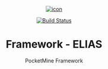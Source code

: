 <div align="center">

[![icon](https://media.githubusercontent.com/media/VectorNetworkProject/ELIAS/master/assets/icon.jpg)](https://vectornetworkproject.github.io/Framework/)  

[![Build Status](https://travis-ci.com/VectorNetworkProject/ELIAS.svg?branch=master)](https://travis-ci.com/VectorNetworkProject/ELIAS)

# Framework - ELIAS
PocketMine Framework

</div>
